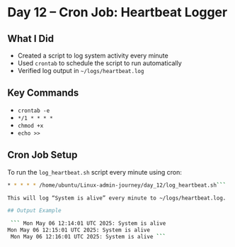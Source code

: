 # Day 12 – Cron Job: Heartbeat Logger

## What I Did
- Created a script to log system activity every minute
- Used `crontab` to schedule the script to run automatically
- Verified log output in `~/logs/heartbeat.log`

## Key Commands
- `crontab -e`
- `*/1 * * * *`
- `chmod +x`
- `echo >>`

##  Cron Job Setup

To run the `log_heartbeat.sh` script every minute using cron:

```bash
* * * * * /home/ubuntu/Linux-admin-journey/day_12/log_heartbeat.sh```

This will log “System is alive” every minute to ~/logs/heartbeat.log.

## Output Example

 ``` Mon May 06 12:14:01 UTC 2025: System is alive 
Mon May 06 12:15:01 UTC 2025: System is alive
 Mon May 06 12:16:01 UTC 2025: System is alive ```
